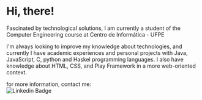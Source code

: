 <h1> Hi, there! </h1>

<p> Fascinated by technological solutions, I am currently a student of the Computer Engineering course at Centro de Informática - UFPE</p>  
    
<p> I'm always looking to improve my knowledge about technologies, and currently I have academic experiences and personal projects with Java, JavaScript, C, python and Haskel programming languages. I also have knowledge about HTML, CSS, and Play Framework in a more web-oriented context.
</p>

for more information, contact me: <br> 
![Linkedin Badge](https://img.shields.io/badge/-LinkedIn-blue?style=flat-square&logo=Linkedin&logoColor=white&link=https://www.linkedin.com/in/victor-emanuel-219b8517b/)



